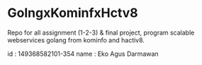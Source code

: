 # GolngxKominfxHctv8

Repo for all assignment (1-2-3) & final project, program scalable webservices golang from kominfo and hactiv8.

id      : 149368582101-354
name    : Eko Agus Darmawan
